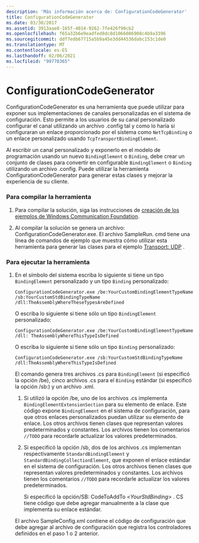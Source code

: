 ```yaml
---
description: 'Más información acerca de: ConfigurationCodeGenerator'
title: ConfigurationCodeGenerator
ms.date: 03/30/2017
ms.assetid: 3913aae8-165f-4014-9262-7fe426f90cb2
ms.openlocfilehash: f65a32b6e9eadfed8dc8d1066086908c4b9a3396
ms.sourcegitcommit: ddf7edb67715a5b9a45e3dd44536dabc153c1de0
ms.translationtype: MT
ms.contentlocale: es-ES
ms.lasthandoff: 02/06/2021
ms.locfileid: "99778365"
---
```

# <a name="configurationcodegenerator"></a>ConfigurationCodeGenerator

ConfigurationCodeGenerator es una herramienta que puede utilizar para exponer sus implementaciones de canales personalizadas en el sistema de configuración. Esto permite a los usuarios de su canal personalizado configurar el canal utilizando un archivo .config tal y como lo haría si configuraran un enlace proporcionado por el sistema como `NetTcpBinding` o un enlace personalizado usando `TcpTransportBindingElement`.  
  
 Al escribir un canal personalizado y exponerlo en el modelo de programación usando un nuevo `BindingElement` o `Binding`, debe crear un conjunto de clases para convertir en configurable `BindingElement` o `Binding` utilizando un archivo .config. Puede utilizar la herramienta ConfigurationCodeGenerator para generar estas clases y mejorar la experiencia de su cliente.  
  
### <a name="to-build-the-tool"></a>Para compilar la herramienta  
  
1. Para compilar la solución, siga las instrucciones de [creación de los ejemplos de Windows Communication Foundation](building-the-samples.md).  
  
2. Al compilar la solución se genera un archivo: ConfigurationCodeGenerator.exe. El archivo SampleRun. cmd tiene una línea de comandos de ejemplo que muestra cómo utilizar esta herramienta para generar las clases para el ejemplo [Transport: UDP](transport-udp.md) .  
  
### <a name="to-run-the-tool"></a>Para ejecutar la herramienta  
  
1. En el símbolo del sistema escriba lo siguiente si tiene un tipo `BindingElement` personalizado y un tipo `Binding` personalizado:  
  
    ```console  
    ConfigurationCodeGenerator.exe /be:YourCustomBindingElementTypeName /sb:YourCustomStdBindingTypeName /dll:TheAssemblyWhereTheseTypesAreDefined  
    ```  
  
     O escriba lo siguiente si tiene sólo un tipo `BindingElement` personalizado:  
  
    ```console  
    ConfigurationCodeGenerator.exe /be:YourCustomBindingElementTypeName /dll: TheAssemblyWhereThisTypeIsDefined  
    ```  
  
     O escriba lo siguiente si tiene sólo un tipo `Binding` personalizado:  
  
    ```console  
    ConfigurationCodeGenerator.exe /sb:YourCustomStdBindingTypeName /dll:TheAssemblyWhereThisTypeIsDefined  
    ```  
  
     El comando genera tres archivos .cs para `BindingElement` (si especificó la opción /be), cinco archivos .cs para el `Binding` estándar (si especificó la opción /sb:) y un archivo .xml.  
  
    1. Si utilizó la opción /be, uno de los archivos .cs implementa `BindingElementExtensionSection` para su elemento de enlace. Este código expone `BindingElement` en el sistema de configuración, para que otros enlaces personalizados puedan utilizar su elemento de enlace. Los otros archivos tienen clases que representan valores predeterminados y constantes. Los archivos tienen los comentarios `//TODO` para recordarle actualizar los valores predeterminados.  
  
    2. Si especificó la opción /sb, dos de los archivos .cs implementan respectivamente `StandardBindingElement` y `StandardBindingCollectionElement`, que exponen el enlace estándar en el sistema de configuración. Los otros archivos tienen clases que representan valores predeterminados y constantes. Los archivos tienen los comentarios `//TODO` para recordarle actualizar los valores predeterminados.  
  
         Si especificó la opción/SB: CodeToAddTo \<*YourStdBinding*> . CS tiene código que debe agregar manualmente a la clase que implementa su enlace estándar.  
  
     El archivo SampleConfig.xml contiene el código de configuración que debe agregar al archivo de configuración que registra los controladores definidos en el paso 1 o 2 anterior.  
